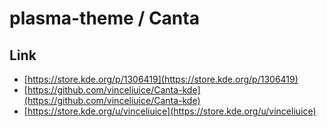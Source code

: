 

# plasma-theme / Canta


## Link

* [https://store.kde.org/p/1306419](https://store.kde.org/p/1306419)
* [https://github.com/vinceliuice/Canta-kde](https://github.com/vinceliuice/Canta-kde)
* [https://store.kde.org/u/vinceliuice](https://store.kde.org/u/vinceliuice)
